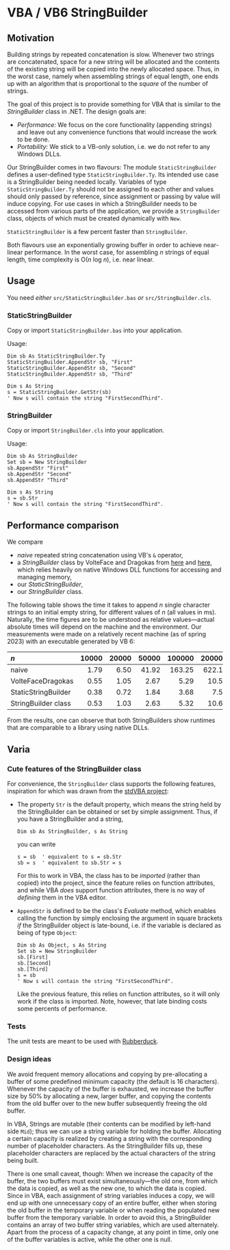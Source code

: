 # VBA / VB6 StringBuilder

## Motivation
Building strings by repeated concatenation is slow. Whenever two strings are concatenated, space for a new string will be
allocated and the contents of the existing string will be copied into the newly allocated space.
Thus, in the worst case, namely when assembling strings of equal length, one ends up with an algorithm that is proportional to the _square_ of the number of strings.

The goal of this project is to provide something for VBA that is similar to the  _StringBuilder_ class in .NET. The design goals are:

 * _Performance:_ We focus on the core functionality (appending strings) and leave out any convenience functions that would increase the work to be done.
 * _Portability:_ We stick to a VB-only solution, i.e. we do not refer to any Windows DLLs.

Our StringBuilder comes in two flavours: The module `StaticStringBuilder` defines a user-defined type `StaticStringBuilder.Ty`.
Its intended use case is a StringBuilder
being needed locally. Variables of type `StaticStringBuilder.Ty` should not be assigned to each other
and values should only passed by reference, since assignment or passing
by value will induce copying. For use cases in which a StringBuilder  needs to be accessed from various parts of the application,
we provide a `StringBuilder` class, objects of which must be
created dynamically with `New`.

`StaticStringBuilder` is a few percent faster than `StringBuilder`.

Both flavours use an exponentially growing buffer in order to achieve near-linear performance. In the worst case, for assembling _n_ strings of equal length, time complexity is O(_n_ log _n_), i.e. near linear.

## Usage

You need _either_ `src/StaticStringBuilder.bas` _or_ `src/StringBuilder.cls`.

### StaticStringBuilder

Copy or import `StaticStringBuilder.bas` into your application.

Usage:
```
Dim sb As StaticStringBuilder.Ty
StaticStringBuilder.AppendStr sb, "First"
StaticStringBuilder.AppendStr sb, "Second"
StaticStringBuilder.AppendStr sb, "Third"

Dim s As String
s = StaticStringBuilder.GetStr(sb)
' Now s will contain the string "FirstSecondThird".
```

### StringBuilder

Copy or import `StringBuilder.cls` into your application.

Usage:
```
Dim sb As StringBuilder
Set sb = New StringBuilder
sb.AppendStr "First"
sb.AppendStr "Second"
sb.AppendStr "Third"

Dim s As String
s = sb.Str
' Now s will contain the string "FirstSecondThird".
```

## Performance comparison

We compare

* _naive_ repeated string concatenation using VB's `&` operator,
* a _StringBuilder_ class by VolteFace and Dragokas from [here](https://www.vbforums.com/showthread.php?847365-VB6-StringBuilder-Fast-string-concatenation) and [here](https://github.com/sancarn/stdVBA-Inspiration/tree/master/Better%20StringBuilder), which relies heavily on native Windows DLL functions for accessing and managing memory,
* our _StaticStringBuilder_,
* our _StringBuilder_ class.

The following table shows the time it takes to append _n_ single character strings to an initial empty string, for different values of _n_ (all values in ms). Naturally, the time figures are to be understood as relative values—actual absolute times will depend on the machine and the environment. Our measurements were made on a relatively recent machine (as of spring 2023) with an executable generated by VB 6:

|_n_                 |10000|20000|50000|100000|200000|
|:---                |  --:|  --:|  --:|   --:|   --:|
|naive               |1.79 | 6.50|41.92|163.25|622.15|   
|VolteFaceDragokas   |0.55 | 1.05| 2.67|  5.29| 10.54|
|StaticStringBuilder |0.38 | 0.72| 1.84|  3.68|  7.51|
|StringBuilder class |0.53 | 1.03| 2.63|  5.32| 10.69|

From the results, one can observe that both StringBuilders show runtimes that are comparable to a library using native DLLs.

## Varia

### Cute features of the StringBuilder class

For convenience, the `StringBuilder` class supports the following features, inspiration for which was drawn from the
[stdVBA project](https://github.com/sancarn/stdVBA):

* The property `Str` is the default property, which means the string held by the StringBuilder can be obtained or set
  by simple assignment. Thus, if you have a StringBuilder and a string,
  ```
  Dim sb As StringBuilder, s As String
  ```
  you can write
  ```
  s = sb  ' equivalent to s = sb.Str
  sb = s  ' equivalent to sb.Str = s
  ```
  For this to work in VBA, the class has to be _imported_ (rather than copied) into the project, since the feature relies on function attributes, and while VBA _does_ support function attributes, there is no way of _defining_ them in the VBA editor.

* `AppendStr` is defined to be the class's _Evaluate_ method, which enables calling the function by simply enclosing the argument in
  square brackets _if_ the StringBuilder object is late-bound, i.e. if the variable is declared as being of type `Object`:
  ```
  Dim sb As Object, s As String
  Set sb = New StringBuilder
  sb.[First]
  sb.[Second]
  sb.[Third]
  s = sb
  ' Now s will contain the string "FirstSecondThird".
  ```
  Like the previous feature, this relies on function attributes, so it will only work if the class is imported. Note, however, that late binding costs some percents of performance.

### Tests

The unit tests are meant to be used with [Rubberduck](https://rubberduckvba.com/).

### Design ideas

We avoid frequent memory allocations and copying by pre-allocating a buffer of some predefined minimum capacity (the default is
16 characters). Whenever the capacity of the buffer is exhausted, we increase the buffer size by 50% by allocating a new, larger buffer, and copying the contents from the old buffer over to the new buffer subsequently freeing the old buffer.

In VBA, Strings are mutable (their contents can be modified by left-hand side `Mid`); thus we can use a string variable for holding the buffer. Allocating a certain capacity is realized by creating a string with the corresponding number of placeholder characters. As the StringBuilder fills up, these placeholder characters are replaced by the actual characters of the string being built.

There is one small caveat, though: When we increase the capacity of the buffer, the two buffers must exist simultaneously—the old one, from which the data is copied, as well as the new one, to which the data is copied. Since in VBA, each assignment of string variables induces a copy, we will end up with one unnecessary copy of an entire buffer, either when storing the old buffer in the temporary variable or when reading the populated new buffer from the temporary variable. In order to avoid this, a StringBuilder contains an array of two buffer string variables, which are used alternately. Apart from the process of a capacity change, at any point in time, only one of the buffer variables is active, while the other one is null.   





